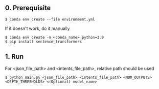 ## 0. Prerequisite
```
$ conda env create --file environment.yml
```
If it doesn't work, do it manually
```
$ conda env create -n <conda_name> python=3.9
$ pip install sentence_transformers
```

## 1. Run
For <json_file_path> and <intents_file_path>, relative path should be used
```
$ python main.py <json_file_path> <intents_file_path> <NUM_OUTPUTS> <DEPTH_THRESHOLDS> <(Optional) model_name>
```
